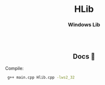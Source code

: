 <p>
  <h1 align="center"><b>HLib</b></h1>
  <h3 align="center">Windows Lib</h3>
  <br>
  <br>
  <h2 align="center"> Docs 📔 </h2>
</p>

<p align="left">Compile: </p>

```bash
 g++ main.cpp Hlib.cpp -lws2_32
```
